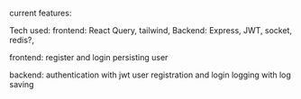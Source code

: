 current features:

Tech used:
    frontend: React Query, tailwind, 
    Backend: Express, JWT, socket, redis?, 

frontend:
    register and login
    persisting user


backend:
    authentication with jwt
    user registration and login
    logging with log saving 

